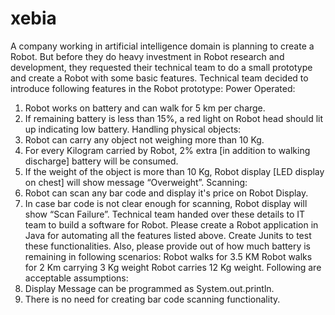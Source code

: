 # xebia
A company working in artificial intelligence domain is planning to create a Robot. But before they
do heavy investment in Robot research and development, they requested their technical team to
do a small prototype and create a Robot with some basic features.
Technical team decided to introduce following features in the Robot prototype:
Power Operated:
1. Robot works on battery and can walk for 5 km per charge.
2. If remaining battery is less than 15%, a red light on Robot head should lit up indicating low
battery.
Handling physical objects:
3. Robot can carry any object not weighing more than 10 Kg.
4. For every Kilogram carried by Robot, 2% extra [in addition to walking discharge] battery will
be consumed.
5. If the weight of the object is more than 10 Kg, Robot display [LED display on chest] will show
message “Overweight”.
Scanning:
6. Robot can scan any bar code and display it's price on Robot Display.
7. In case bar code is not clear enough for scanning, Robot display will show “Scan Failure”.
Technical team handed over these details to IT team to build a software for Robot. Please create a
Robot application in Java for automating all the features listed above.
Create Junits to test these functionalities. Also, please provide out of how much battery is
remaining in following scenarios:
Robot walks for 3.5 KM
Robot walks for 2 Km carrying 3 Kg weight
Robot carries 12 Kg weight.
Following are acceptable assumptions:
1. Display Message can be programmed as System.out.println.
2. There is no need for creating bar code scanning functionality.
